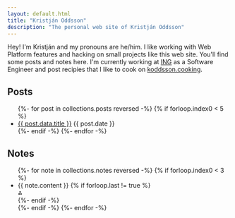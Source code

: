 ```yaml
---
layout: default.html
title: "Kristján Oddsson"
description: "The personal web site of Kristján Oddsson"
---
```


Hey! I'm Kristján and my pronouns are he/him. I like working with Web Platform features and hacking on small projects like this web site. You'll find some posts and notes here. I'm currently working at [ING](https://ing.nl/) as a Software Engineer and post recipies that I like to cook on [koddsson.cooking](http://koddsson.cooking).

## Posts

<ul class="items">
  {%- for post in collections.posts reversed -%}
    {% if forloop.index0 < 5 %}
      <li>
        <a href="{{ post.url }}">{{ post.data.title }}</a>
        <relative-time prefix="" datetime="{{ post.date }}">
          {{ post.date }}
        </relative-time>
      </li>
    {%- endif -%}
  {%- endfor -%}
</ul>

## Notes

<ul class="items">
  {%- for note in collections.notes reversed -%}
    {% if forloop.index0 < 3 %}
      <li>
        {{ note.content }}
        <a href="{{ note.url }}">
          <relative-time prefix="" datetime="{{ note.date }}"></relative-time>
        </a>
        {% if forloop.last != true %}
          <div class="divider">⁂</div>
        {%- endif -%}
      </li>
    {%- endif -%}
  {%- endfor -%}
</ul>
